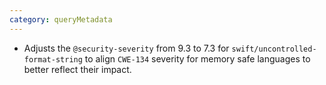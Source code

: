 ```yaml
---
category: queryMetadata
---
```

* Adjusts the `@security-severity` from 9.3 to 7.3 for `swift/uncontrolled-format-string` to align `CWE-134` severity for memory safe languages to better reflect their impact.
